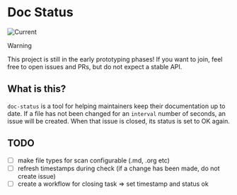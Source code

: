 # Doc Status

![Current](https://img.shields.io/badge/dynamic/json?url=https%3A%2F%2Fgithub.com%2FAlexanderBrevig%2Fdoc-status%2Fraw%2Fmain%2F.doc-status.json&query=%24.files%5B%22README.md%22%5D.status&label=Current&color=white)

> [!WARNING]  
> This project is still in the early prototyping phases!
> If you want to join, feel free to open issues and PRs, but do not expect a stable API.

## What is this?

`doc-status` is a tool for helping maintainers keep their documentation up to date.
If a file has not been changed for an `interval` number of seconds, an issue will be created. When that issue is closed, its status is set to OK again.

## TODO

* [ ] make file types for scan configurable (.md, .org etc)
* [ ] refresh timestamps during check (if a change has been made, do not create issue)
* [ ] create a workflow for closing task => set timestamp and status ok
